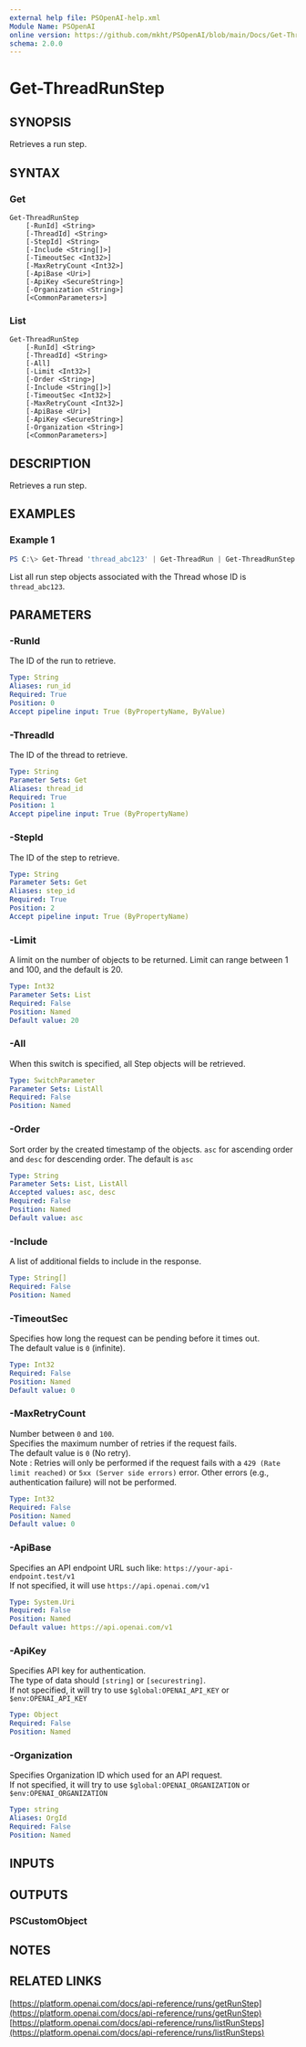 ```yaml
---
external help file: PSOpenAI-help.xml
Module Name: PSOpenAI
online version: https://github.com/mkht/PSOpenAI/blob/main/Docs/Get-ThreadRunStep.md
schema: 2.0.0
---
```


# Get-ThreadRunStep

## SYNOPSIS
Retrieves a run step.

## SYNTAX

### Get
```
Get-ThreadRunStep
    [-RunId] <String>
    [-ThreadId] <String>
    [-StepId] <String>
    [-Include <String[]>]
    [-TimeoutSec <Int32>]
    [-MaxRetryCount <Int32>]
    [-ApiBase <Uri>]
    [-ApiKey <SecureString>]
    [-Organization <String>]
    [<CommonParameters>]
```

### List
```
Get-ThreadRunStep
    [-RunId] <String>
    [-ThreadId] <String>
    [-All]
    [-Limit <Int32>]
    [-Order <String>]
    [-Include <String[]>]
    [-TimeoutSec <Int32>]
    [-MaxRetryCount <Int32>]
    [-ApiBase <Uri>]
    [-ApiKey <SecureString>]
    [-Organization <String>]
    [<CommonParameters>]
```

## DESCRIPTION
Retrieves a run step.

## EXAMPLES

### Example 1
```powershell
PS C:\> Get-Thread 'thread_abc123' | Get-ThreadRun | Get-ThreadRunStep -All
```

List all run step objects associated with the Thread whose ID is `thread_abc123`.


## PARAMETERS

### -RunId
The ID of the run to retrieve.

```yaml
Type: String
Aliases: run_id
Required: True
Position: 0
Accept pipeline input: True (ByPropertyName, ByValue)
```

### -ThreadId
The ID of the thread to retrieve.

```yaml
Type: String
Parameter Sets: Get
Aliases: thread_id
Required: True
Position: 1
Accept pipeline input: True (ByPropertyName)
```

### -StepId
The ID of the step to retrieve.

```yaml
Type: String
Parameter Sets: Get
Aliases: step_id
Required: True
Position: 2
Accept pipeline input: True (ByPropertyName)
```

### -Limit
A limit on the number of objects to be returned. Limit can range between 1 and 100, and the default is 20.

```yaml
Type: Int32
Parameter Sets: List
Required: False
Position: Named
Default value: 20
```

### -All
When this switch is specified, all Step objects will be retrieved.

```yaml
Type: SwitchParameter
Parameter Sets: ListAll
Required: False
Position: Named
```

### -Order
Sort order by the created timestamp of the objects. `asc` for ascending order and `desc` for descending order. The default is `asc`

```yaml
Type: String
Parameter Sets: List, ListAll
Accepted values: asc, desc
Required: False
Position: Named
Default value: asc
```

### -Include
A list of additional fields to include in the response.

```yaml
Type: String[]
Required: False
Position: Named
```

### -TimeoutSec
Specifies how long the request can be pending before it times out.  
The default value is `0` (infinite).

```yaml
Type: Int32
Required: False
Position: Named
Default value: 0
```

### -MaxRetryCount
Number between `0` and `100`.  
Specifies the maximum number of retries if the request fails.  
The default value is `0` (No retry).  
Note : Retries will only be performed if the request fails with a `429 (Rate limit reached)` or `5xx (Server side errors)` error. Other errors (e.g., authentication failure) will not be performed.  

```yaml
Type: Int32
Required: False
Position: Named
Default value: 0
```

### -ApiBase
Specifies an API endpoint URL such like: `https://your-api-endpoint.test/v1`  
If not specified, it will use `https://api.openai.com/v1`

```yaml
Type: System.Uri
Required: False
Position: Named
Default value: https://api.openai.com/v1
```

### -ApiKey
Specifies API key for authentication.  
The type of data should `[string]` or `[securestring]`.  
If not specified, it will try to use `$global:OPENAI_API_KEY` or `$env:OPENAI_API_KEY`

```yaml
Type: Object
Required: False
Position: Named
```

### -Organization
Specifies Organization ID which used for an API request.  
If not specified, it will try to use `$global:OPENAI_ORGANIZATION` or `$env:OPENAI_ORGANIZATION`

```yaml
Type: string
Aliases: OrgId
Required: False
Position: Named
```

## INPUTS

## OUTPUTS

### PSCustomObject

## NOTES

## RELATED LINKS

[https://platform.openai.com/docs/api-reference/runs/getRunStep](https://platform.openai.com/docs/api-reference/runs/getRunStep)
[https://platform.openai.com/docs/api-reference/runs/listRunSteps](https://platform.openai.com/docs/api-reference/runs/listRunSteps)
